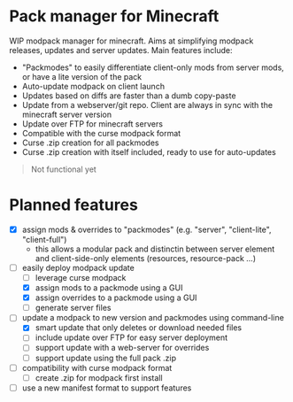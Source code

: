 Pack manager for Minecraft
==========================

WIP modpack manager for minecraft. Aims at simplifying modpack releases, updates and server updates.
Main features include:
- "Packmodes" to easily differentiate client-only mods from server mods, or have a lite version of the pack
- Auto-update modpack on client launch
- Updates based on diffs are faster than a dumb copy-paste
- Update from a webserver/git repo. Client are always in sync with the minecraft server version
- Update over FTP for minecraft servers
- Compatible with the curse modpack format
- Curse .zip creation for all packmodes
- Curse .zip creation with itself included, ready to use for auto-updates

> Not functional yet

# Planned features
- [X] assign mods & overrides to "packmodes" (e.g. "server", "client-lite", "client-full")
    + this allows a modular pack and distinctin between server element and client-side-only elements (resources, resource-pack ...)
- [ ] easily deploy modpack update
    + [ ] leverage curse modpack
    + [X] assign mods to a packmode using a GUI
    + [X] assign overrides to a packmode using a GUI
    + [ ] generate server files
- [ ] update a modpack to new version and packmodes using command-line
    + [X] smart update that only deletes or download needed files
    + [ ] include update over FTP for easy server deployment
    + [ ] support update with a web-server for overrides
    + [ ] support update using the full pack .zip
- [ ] compatibility with curse modpack format
    + [ ] create .zip for modpack first install
- [ ] use a new manifest format to support features
